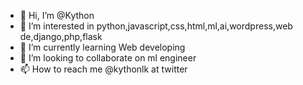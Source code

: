 - 👋 Hi, I’m @Kython
- 👀 I’m interested in python,javascript,css,html,ml,ai,wordpress,web de,django,php,flask
- 🌱 I’m currently learning Web developing
- 💞️ I’m looking to collaborate on ml engineer
- 📫 How to reach me @kythonlk at twitter

<!---
Kythonlk/Kythonlk is a ✨ special ✨ repository because its `README.md` (this file) appears on your GitHub profile.
You can click the Preview link to take a look at your changes.
--->

